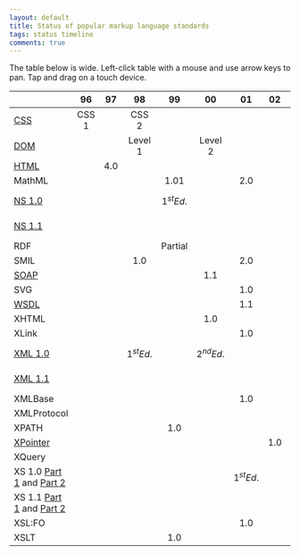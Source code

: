 ```yaml
---
layout: default
title: Status of popular markup language standards
tags: status timeline
comments: true
---
```


The table below is wide. Left-click table with a mouse and use arrow keys to pan. Tap and drag on a touch device.

|                                                                                                          |  96   |  97   |       98       |       99       |       00       |       01       |  02   |       04       |       06       |  07   |       08       |       09       |   11    |       12       |  14   |  16   |  17   |
| -------------------------------------------------------------------------------------------------------- | :---: | :---: | :------------: | :------------: | :------------: | :------------: | :---: | :------------: | :------------: | :---: | :------------: | :------------: | :-----: | :------------: | :---: | :---: | :---: |
| [CSS](https://www.w3.org/TR/CSS/)                                                                        | CSS 1 |       |     CSS 2      |                |                |                |       |                |                |       |                |                | CSS 2.1 |                |       |       |       |
| [DOM](https://www.w3.org/DOM/)                                                                           |       |       |    Level 1     |                |    Level 2     |                |       |                |                |       |                |                |         |                |       |       |       |
| [HTML](https://www.w3.org/html/)                                                                         |       |  4.0  |                |                |                |                |       |                |                |       |                |                |         |                |  5.0  |  5.1  |  5.2  |
| MathML                                                                                                   |       |       |                |      1.01      |                |      2.0       |       |                |                |       |                |                |         |                |       |       |       |
| [NS 1.0](https://www.w3.org/TR/xml-names/)                                                               |       |       |                | $$1^{st} Ed.$$ |                |                |       |                | $$2^{nd} Ed.$$ |       |                | $$3^{rd} Ed.$$ |         |                |       |       |       |
| [NS 1.1](https://www.w3.org/TR/xml-names11/)                                                             |       |       |                |                |                |                |       | $$1^{st} Ed.$$ | $$2^{nd} Ed.$$ |       |                |                |         |                |       |       |       |
| RDF                                                                                                      |       |       |                |    Partial     |                |                |       |                |                |       |                |                |         |                |       |       |       |
| SMIL                                                                                                     |       |       |      1.0       |                |                |      2.0       |       |                |                |       |                |                |         |                |       |       |       |
| [SOAP](https://www.w3.org/TR/soap/)                                                                      |       |       |                |                |      1.1       |                |       |                |                |  1.2  |                |                |         |                |       |       |       |
| SVG                                                                                                      |       |       |                |                |                |      1.0       |       |                |                |       |                |                |         |                |       |       |       |
| [WSDL](https://www.w3.org/TR/wsdl20/)                                                                    |       |       |                |                |                |      1.1       |       |                |                |  2.0  |                |                |         |                |       |       |       |
| XHTML                                                                                                    |       |       |                |                |      1.0       |                |       |                |                |       |                |                |         |                |       |       |       |
| XLink                                                                                                    |       |       |                |                |                |      1.0       |       |                |                |       |                |                |         |                |       |       |       |
| [XML 1.0](https://www.w3.org/TR/xml/)                                                                    |       |       | $$1^{st} Ed.$$ |                | $$2^{nd} Ed.$$ |                |       | $$3^{rd} Ed.$$ | $$4^{th} Ed.$$ |       | $$5^{th} Ed.$$ |                |         |                |       |       |       |
| [XML 1.1](https://www.w3.org/TR/xml11/)                                                                  |       |       |                |                |                |                |       | $$1^{st} Ed.$$ | $$2^{nd} Ed.$$ |       |                |                |         |                |       |       |       |
| XMLBase                                                                                                  |       |       |                |                |                |      1.0       |       |                |                |       |                |                |         |                |       |       |       |
| XMLProtocol                                                                                              |       |       |                |                |                |                |       |                |                |       |                |                |         |                |       |       |       |
| XPATH                                                                                                    |       |       |                |      1.0       |                |                |       |                |                |       |                |                |         |                |       |       |       |
| [XPointer](https://www.w3.org/TR/xptr/)                                                                  |       |       |                |                |                |                |  1.0  |                |                |       |                |                |         |                |       |       |       |
| XQuery                                                                                                   |       |       |                |                |                |                |       |                |                |       |                |                |         |                |       |       |       |
| XS 1.0 [Part 1](https://www.w3.org/TR/xmlschema-1/) and [Part 2](https://www.w3.org/TR/xmlschema-2/)     |       |       |                |                |                | $$1^{st} Ed.$$ |       | $$2^{nd} Ed.$$ |                |       |                |                |         |                |       |       |       |
| XS 1.1 [Part 1](https://www.w3.org/TR/xmlschema11-1/) and [Part 2](https://www.w3.org/TR/xmlschema11-2/) |       |       |                |                |                |                |       |                |                |       |                |                |         | $$1^{st} Ed.$$ |       |       |       |
| XSL:FO                                                                                                   |       |       |                |                |                |      1.0       |       |                |                |       |                |                |         |                |       |       |       |
| XSLT                                                                                                     |       |       |                |      1.0       |                |                |       |                |                |       |                |                |         |                |       |       |       |
